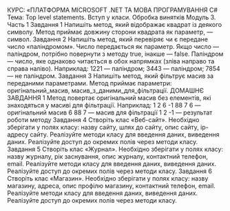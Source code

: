КУРС: «ПЛАТФОРМА MICROSOFT .NET ТА МОВА ПРОГРАМУВАННЯ C#
Тема: Top level statements. Вступ у класи. Обробка винятків
Модуль 3. Часть 1
Завдання 1
Напишіть метод, який відображає квадрат із деякого
символу. Метод приймає довжину сторони квадрата як
параметр, — символ.
Завдання 2
Напишіть метод, який перевіряє чи є передане число
«паліндромом». Число передається як параметр. Якщо
число — паліндром, потрібно повернути з методу true,
інакше — false.
Паліндром — число, яке однаково читається в обох
напрямках (зліва направо та справа наліво).
Наприклад:
1221 — паліндром;
3443 — паліндром;
7854 — не паліндром.
Завдання 3
Напишіть метод, який фільтрує масив за переданими
параметрами. Метод приймає параметри: оригінальний_масив, масив_з_даними_для_фільтрації.
ДОМАШНЄ ЗАВДАННЯ
1
Метод повертає оригінальний масив без елементів,
які знаходяться у масиві для фільтрації.
Наприклад:
1 2 6 -1 88 7 6 — оригінальний масив
6 88 7 — масив для фільтрації
1 2 -1 — результат роботи методу
Завдання 4
Створіть клас «Веб-сайт». Необхідно зберігати у
полях класу: назву сайту, шлях до сайту, опис сайту,
ip-адресу сайту. Реалізуйте методи класу для введення
даних, виведення даних. Реалізуйте доступ до окремих
полів через методи класу.
Завдання 5
Створіть клас «Журнал». Необхідно зберігати у полях
класу: назву журналу, рік заснування, опис журналу,
контактний телефон, email. Реалізуйте методи класу для
введення даних, виведення даних. Реалізуйте доступ до
окремих полів через методи класу.
Завдання 6
Створіть клас «Магазин». Необхідно зберігати у полях
класу: назву магазину, адреса, опис профілю магазину,
контактний телефон, email. Реалізуйте методи класу для
введення даних, виведення даних. Реалізуйте доступ до
окремих полів через методи класу.
